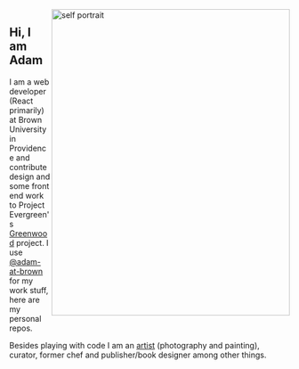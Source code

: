 <img align="right" src="https://www.adamholtzman.com/static/1-6c36844aa66ac2d58d0e15d5be383b04.jpg" alt="self portrait" width="428" height="550" />

## Hi, I am Adam

I am a web developer (React primarily) at Brown University in Providence and contribute design and some front end work to Project Evergreen's [Greenwood](https://www.greenwoodjs.io/) project. I use [@adam-at-brown](https://github.com/adam-at-brown) for my work stuff, here are my personal repos.

Besides playing with code I am an [artist](https://www.adamholtzman.com/) (photography and painting), curator, former chef and publisher/book designer among other things.
